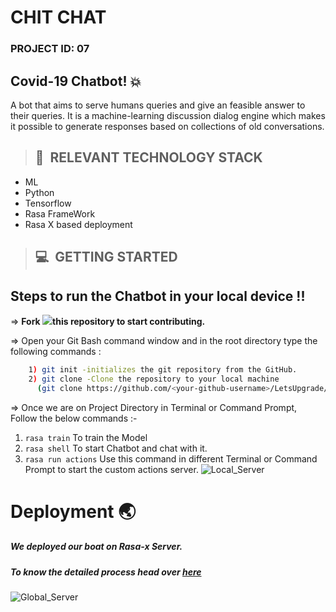 # **CHIT CHAT**

### **PROJECT ID: 07**

## Covid-19 Chatbot! :boom:
A bot that aims to serve humans queries and give an feasible answer to their queries. It is a machine-learning discussion dialog engine which makes it possible to generate responses based on collections of old conversations.


>## 📂&nbsp; RELEVANT TECHNOLOGY STACK
* ML
* Python
* Tensorflow
* Rasa FrameWork
* Rasa X based deployment

>## 💻&nbsp; GETTING STARTED

## Steps to run the Chatbot in your local device !!

=> **Fork <a href=https://github.com/LetsUpgrade/CHIT-CHAT><img src="https://img.icons8.com/ios/24/000000/code-fork.png"></a>this repository to start contributing.**

=> Open your Git Bash command window and in the root directory type the following commands :
```bash
    1) git init -initializes the git repository from the GitHub. 
    2) git clone -Clone the repository to your local machine
      (git clone https://github.com/<your-github-username>/LetsUpgrade/CHIT-CHAT.git)
```    
=> Once we are on Project Directory in Terminal or Command Prompt, Follow the below commands :-
1. `rasa train` To train the Model
2. `rasa shell` To start Chatbot and chat with it.
3. `rasa run actions` Use this command in different Terminal or Command Prompt to start the custom actions server.
![Local_Server](https://github.com/LetsUpgrade/CHIT-CHAT/blob/master/Images/local_server.png)
# Deployment :earth_asia:
##### We deployed our boat on Rasa-x Server.
##### To know the detailed process head over [here](https://github.com/LetsUpgrade/CHIT-CHAT/blob/master/Deployment%20Steps.docx)
![Global_Server](https://github.com/LetsUpgrade/CHIT-CHAT/blob/master/Images/global_server.jpeg)
